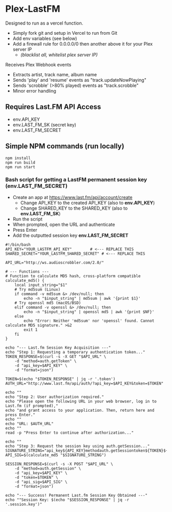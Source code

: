 # Plex-LastFM
Designed to run as a vercel function. 
- Simply fork git and setup in Vercel to run from Git
- Add env variables (see below)
- Add a firewall rule for 0.0.0.0/0 then another above it for your Plex server IP 
  - *(blacklist all, whitelist plex server IP)*
 
Receives Plex Webhook events
- Extracts artist, track name, album name
- Sends 'play' and 'resume' events as "track.updateNowPlaying"
- Sends 'scrobble' (>80% played) events as "track.scrobble"
- Minor error handling

## Requires Last.FM API Access
- env.API_KEY
- env.LAST_FM_SK (secret key)
- env.LAST_FM_SECRET

## Simple NPM commands (run locally)
```
npm install
npm run build
npm run start
```

### Bash script for getting a LastFM permanent session key (env.LAST_FM_SECRET)
- Create an app at https://www.last.fm/api/account/create
  - Change API_KEY to the created API_KEY (also to **env.API_KEY**)
  - Change SHARED_KEY to the SHARED_KEY (also to **env.LAST_FM_SK**)
- Run the script
- When prompted, open the URL and authenticate
- Press Enter
- Add the outputted session key **env.LAST_FM_SECRET**

```
#!/bin/bash
API_KEY="YOUR_LASTFM_API_KEY"        # <--- REPLACE THIS
SHARED_SECRET="YOUR_LASTFM_SHARED_SECRET" # <--- REPLACE THIS

API_URL="http://ws.audioscrobbler.com/2.0/"

# --- Functions ---
# Function to calculate MD5 hash, cross-platform compatible
calculate_md5() {
    local input_string="$1"
    # Try md5sum (Linux)
    if command -v md5sum &> /dev/null; then
        echo -n "$input_string" | md5sum | awk '{print $1}'
    # Try openssl md5 (macOS/BSD)
    elif command -v openssl &> /dev/null; then
        echo -n "$input_string" | openssl md5 | awk '{print $NF}'
    else
        echo "Error: Neither 'md5sum' nor 'openssl' found. Cannot calculate MD5 signature." >&2
        exit 1
    fi
}

echo "--- Last.fm Session Key Acquisition ---"
echo "Step 1: Requesting a temporary authentication token..."
TOKEN_RESPONSE=$(curl -s -X GET "$API_URL" \
    -d "method=auth.getToken" \
    -d "api_key=$API_KEY" \
    -d "format=json")

TOKEN=$(echo "$TOKEN_RESPONSE" | jq -r '.token') 
AUTH_URL="http://www.last.fm/api/auth/?api_key=$API_KEY&token=$TOKEN"

echo ""
echo "Step 2: User authorization required."
echo "Please open the following URL in your web browser, log in to Last.fm (if prompted),"
echo "and grant access to your application. Then, return here and press Enter."
echo ""
echo "URL: $AUTH_URL"
echo ""
read -p "Press Enter to continue after authorization..."

echo ""
echo "Step 3: Request the session key using auth.getSession..."
SIGNATURE_STRING="api_key${API_KEY}methodauth.getSessiontoken${TOKEN}${SHARED_SECRET}"
API_SIG=$(calculate_md5 "$SIGNATURE_STRING")

SESSION_RESPONSE=$(curl -s -X POST "$API_URL" \
    -d "method=auth.getSession" \
    -d "api_key=$API_KEY" \
    -d "token=$TOKEN" \
    -d "api_sig=$API_SIG" \
    -d "format=json")

echo "--- Success! Permanent Last.fm Session Key Obtained ---"
echo ""Session Key: $(echo "$SESSION_RESPONSE" | jq -r '.session.key')"
```
